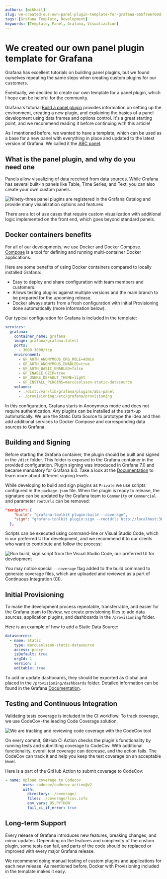 ```yaml
---
authors: [mikhail]
slug: we-created-our-own-panel-plugin-template-for-grafana-665f7e6760d1
tags: [Grafana Template, Development]
keywords: [Template, Panel, Grafana, Visualization]
---
```


# We created our own panel plugin template for Grafana

Grafana has excellent tutorials on building panel plugins, but we found ourselves repeating the same steps when creating custom plugins for our customers.

<!--truncate-->

Eventually, we decided to create our own template for a panel plugin, which I hope can be helpful for the community.

Grafana's tutorial [Build a panel plugin](https://grafana.com/tutorials/build-a-panel-plugin/) provides information on setting up the environment, creating a new plugin, and explaining the basics of a panel development using data frames and options control. It's a great starting point, and we recommend reading it before continuing with this article!

As I mentioned before, we wanted to have a template, which can be used as a base for a new panel with everything in place and updated to the latest version of Grafana. We called it the [ABC panel](https://github.com/VolkovLabs/volkovlabs-abc-panel).

## What is the panel plugin, and why do you need one

Panels allow visualizing of data received from data sources. While Grafana has several built-in panels like Table, Time Series, and Text, you can also create your own custom panels.

![Ninety-three panel plugins are registered in the Grafana Catalog and provide many visualization options and features](panels.png)

There are a lot of use cases that require custom visualization with additional logic implemented on the front end, which goes beyond standard panels. 

## Docker containers benefits

For all of our developments, we use Docker and Docker Compose. [Compose](https://docs.docker.com/compose/) is a tool for defining and running multi-container Docker applications.

Here are some benefits of using Docker containers compared to locally installed Grafana:

- Easy to deploy and share configuration with team members and customers.
- Allows testing plugins against multiple versions and the main branch to be prepared for the upcoming release.
- Docker always starts from a fresh configuration with initial Provisioning done automatically (more information below).

Our typical configuration for Grafana is included in the template:

```yaml
services:
  grafana:
    container_name: grafana
    image: grafana/grafana:latest
    ports:
      - 3000:3000/tcp
    environment:
      - GF_AUTH_ANONYMOUS_ORG_ROLE=Admin
      - GF_AUTH_ANONYMOUS_ENABLED=true
      - GF_AUTH_BASIC_ENABLED=false
      - GF_ENABLE_GZIP=true
      - GF_USERS_DEFAULT_THEME=light
      - GF_INSTALL_PLUGINS=marcusolsson-static-datasource
    volumes:
      - ./dist:/var/lib/grafana/plugins/abc-panel
      - ./provisioning:/etc/grafana/provisioning
```

In this configuration, Grafana starts in Anonymous mode and does not require authentication. Any plugins can be installed at the start-up automatically. We use the Static Data Source to prototype the idea and then add additional services to Docker Compose and corresponding data sources to Grafana.

## Building and Signing

Before starting the Grafana container, the plugin should be built and signed in the `/dist` folder. This folder is exposed to the Grafana container in the provided configuration. Plugin signing was introduced in Grafana 7.0 and became mandatory for Grafana 8.0. Take a look at the [Documentation](https://grafana.com/docs/grafana/latest/developers/plugins/sign-a-plugin/) to learn more about different signing levels.

While developing to build and sign plugins as `Private` we use scripts configured in the `package.json` file. When the plugin is ready to release, the signature can be updated by the Grafana team to `Community` or `Commercial` and parameter `rootUrls` can be removed:

```json
"scripts": {
    "build": "grafana-toolkit plugin:build --coverage",
    "sign": "grafana-toolkit plugin:sign --rootUrls http://localhost:3000/",
  },
```

Scripts can be executed using command-line or Visual Studio Code, which is our preferred UI for development, and we recommend it to our clients who want to contribute and follow the process:

![Run build, sign script from the Visual Studio Code, our preferred UI for development](vscode.png)

You may notice special `--coverage` flag added to the build command to generate coverage files, which are uploaded and reviewed as a part of Continuous Integration (CI).

## Initial Provisioning

To make the development process repeatable, transferrable, and easier for the Grafana team to Review, we create provisioning files to add data sources, application plugins, and dashboards in the `/provisioning` folder.

Here is an example of how to add a Static Data Source:

```yaml
datasources:
  - name: Static
    type: marcusolsson-static-datasource
    access: proxy
    isDefault: true
    orgId: 1
    version: 1
    editable: true
```

To add or update dashboards, they should be exported as Global and placed in the `/provisioning/dashboards` folder. Detailed information can be found in the Grafana [Documentation](https://grafana.com/docs/grafana/latest/administration/provisioning/).

## Testing and Continuous Integration

Validating tests coverage is included in the CI workflow. To track coverage, we use CodeCov - the leading Code Coverage solution.

![We are tracking and reviewing code coverage with the CodeCov tool](codecov.png)

On every commit, GitHub CI Action checks the plugin's functionality by running tests and submitting coverage to CodeCov. With additional functionality, overall test coverage can decrease, and the action fails. The CodeCov can track it and help you keep the test coverage on an acceptable level.

Here is a part of the GitHub Action to submit coverage to CodeCov:

```yaml
- name: Upload coverage to Codecov
        uses: codecov/codecov-action@v2
        with:
          directory: ./coverage/
          files: ./coverage/lcov.info
          env_vars: OS,PYTHON
          fail_ci_if_error: true
```

## Long-term Support

Every release of Grafana introduces new features, breaking changes, and minor updates. Depending on the features and complexity of the custom plugin, some tests can fail, and parts of the code should be replaced or improved with every major Grafana release.

We recommend doing manual testing of custom plugins and applications for each new release. As mentioned before, Docker with Provisioning included in the template makes it easy.
